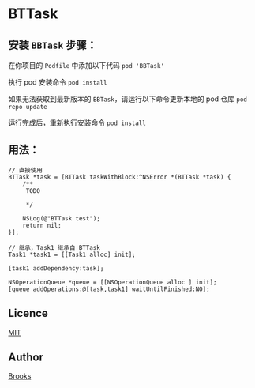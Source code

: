 # BTTask

## 安装 `BBTask` 步骤：

在你项目的 `Podfile` 中添加以下代码
`pod 'BBTask'`

执行 pod 安装命令
`pod install`

如果无法获取到最新版本的 `BBTask`，请运行以下命令更新本地的 pod 仓库
`pod repo update`

运行完成后，重新执行安装命令
`pod install`

## 用法：

    // 直接使用
    BTTask *task = [BTTask taskWithBlock:^NSError *(BTTask *task) {
        /**
         TODO
         
         */
        
        NSLog(@"BTTask test");
        return nil;
    }];
    
    // 继承，Task1 继承自 BTTask
    Task1 *task1 = [[Task1 alloc] init];
    
    [task1 addDependency:task];
    
    NSOperationQueue *queue = [[NSOperationQueue alloc ] init];
    [queue addOperations:@[task,task1] waitUntilFinished:NO];
    
    
    
## Licence

[MIT](https://github.com/BrooksWon/BTTask/blob/master/LICENSE)

## Author

[Brooks](https://github.com/BrooksWon/)
